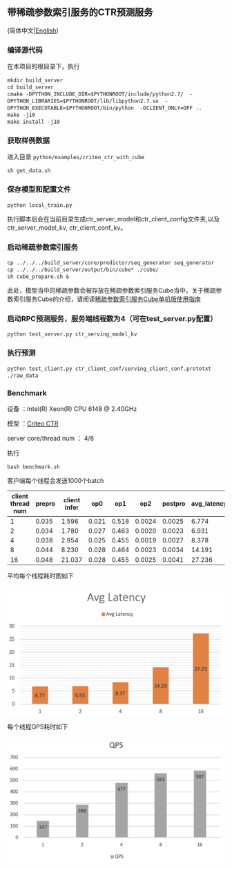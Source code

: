 ## 带稀疏参数索引服务的CTR预测服务
(简体中文|[English](./README.md))

### 编译源代码
在本项目的根目录下，执行
```
mkdir build_server
cd build_server
cmake -DPYTHON_INCLUDE_DIR=$PYTHONROOT/include/python2.7/  -DPYTHON_LIBRARIES=$PYTHONROOT/lib/libpython2.7.so  -DPYTHON_EXECUTABLE=$PYTHONROOT/bin/python  -DCLIENT_ONLY=OFF ..
make -j10
make install -j10
```

### 获取样例数据
进入目录 `python/examples/criteo_ctr_with_cube`
```
sh get_data.sh
```

### 保存模型和配置文件
```
python local_train.py
```
执行脚本后会在当前目录生成ctr_server_model和ctr_client_config文件夹,以及ctr_server_model_kv, ctr_client_conf_kv。

### 启动稀疏参数索引服务
```
cp ../../../build_server/core/predictor/seq_generator seq_generator
cp ../../../build_server/output/bin/cube* ./cube/
sh cube_prepare.sh &
```

此处，模型当中的稀疏参数会被存放在稀疏参数索引服务Cube当中，关于稀疏参数索引服务Cube的介绍，请阅读[稀疏参数索引服务Cube单机版使用指南](../../../doc/CUBE_LOCAL_CN.md)

### 启动RPC预测服务，服务端线程数为4（可在test_server.py配置）

```
python test_server.py ctr_serving_model_kv 
```

### 执行预测

```
python test_client.py ctr_client_conf/serving_client_conf.prototxt ./raw_data
```

### Benchmark

设备 ：Intel(R) Xeon(R) CPU 6148 @ 2.40GHz 

模型 ：[Criteo CTR](https://github.com/PaddlePaddle/Serving/blob/develop/python/examples/ctr_criteo_with_cube/network_conf.py)

server core/thread num ： 4/8

执行
```
bash benchmark.sh
```
客户端每个线程会发送1000个batch

| client  thread num | prepro | client infer | op0    | op1   | op2    | postpro | avg_latency | qps   |
| ------------------ | ------ | ------------ | ------ | ----- | ------ | ------- | ----- | ----- |
| 1                  | 0.035  | 1.596        | 0.021  | 0.518 | 0.0024 | 0.0025  | 6.774 | 147.7 |
| 2                  | 0.034  | 1.780        | 0.027  | 0.463 | 0.0020 | 0.0023  | 6.931 | 288.3 |
| 4                  | 0.038  | 2.954        | 0.025  | 0.455 | 0.0019 | 0.0027  | 8.378 | 477.5 |
| 8                  | 0.044  | 8.230        | 0.028  | 0.464 | 0.0023 | 0.0034  | 14.191 | 563.8 |
| 16                 | 0.048  | 21.037       | 0.028  | 0.455 | 0.0025 | 0.0041  | 27.236 | 587.5 |

平均每个线程耗时图如下

![avg cost](../../../doc/criteo-cube-benchmark-avgcost.png)

每个线程QPS耗时如下

![qps](../../../doc/criteo-cube-benchmark-qps.png)

